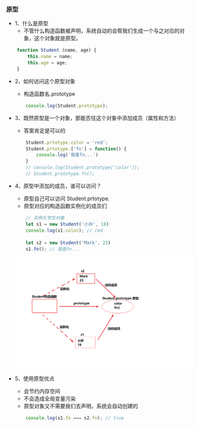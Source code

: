 ### 原型

- 1、什么是原型
    - 不管什么构造函数被声明，系统自动的会帮我们生成一个与之对应的对象，这个对象就是原型。

```js
    function Student (name, age) {
        this.name = name;
        this.age = age;
    }
```

- 2、如何访问这个原型对象
    - 构造函数名.prototype
    ```js
        console.log(Student.prototype);
    ```

- 3、既然原型是一个对象，那能否往这个对象中添加成员（属性和方法）
    - 答案肯定是可以的
    ```js
        Student.prtotype.color = 'red';
        Student.prtotype.['fn'] = function() {
            console.log('我是fn...')
        }
        // console.log(Student.prototype['color']);
        // Student.prototype.fn();
    ```

- 4、原型中添加的成员，谁可以访问？
    - 原型自己可以访问 Student.prtotype.
    - 原型对应的构造函数实例化的成员们
    ```js
        // 实例化学生对象
        let s1 = new Student('小许', 18)
        console.log(s1.color); // red

        let s2 = new Student('Mark', 23)
        s1.fn(); // 我是fn...
    ```
    ![原型](../imgs/01-原型.png)

- 5、使用原型优点
    - 会节约内存空间
    - 不会造成全局变量污染
    - 原型对象又不需要我们去声明，系统会自动创建的
    ```js
        console.log(s1.fn === s2.fn); // true
    ```
